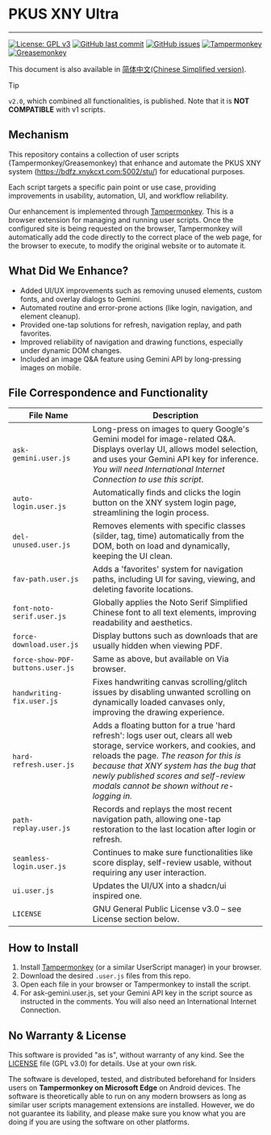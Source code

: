 # PKUS XNY Ultra

---

[![License: GPL v3](https://img.shields.io/badge/License-GPLv3-blue.svg)](https://www.gnu.org/licenses/gpl-3.0)
[![GitHub last commit](https://img.shields.io/github/last-commit/c-jeremy/pkus-xny-ultra)](https://github.com/c-jeremy/pkus-xny-ultra/commits/main)
[![GitHub issues](https://img.shields.io/github/issues/c-jeremy/pkus-xny-ultra)](https://github.com/c-jeremy/pkus-xny-ultra/issues)
[![Tampermonkey](https://img.shields.io/badge/Tampermonkey-compatible-green)](https://www.tampermonkey.net/)
[![Greasemonkey](https://img.shields.io/badge/Greasemonkey-compatible-green)](https://www.greasespot.net/)

This document is also available in [简体中文(Chinese Simplified version)](./README-zh-CN.md).

> [!TIP]
> `v2.0`, which combined all functionalities, is published. Note that it is **NOT COMPATIBLE** with v1 scripts.

## Mechanism
This repository contains a collection of user scripts (Tampermonkey/Greasemonkey) that enhance and automate the PKUS XNY system (https://bdfz.xnykcxt.com:5002/stu/) for educational purposes.

Each script targets a specific pain point or use case, providing improvements in usability, automation, UI, and workflow reliability.

Our enhancement is implemented through [Tampermonkey](http://tampermonkey.net). This is a browser extension for managing and running user scripts. Once the configured site is being requested on the browser, Tampermonkey will automatically add the code directly to the correct place of the web page, for the browser to execute, to modify the original website or to automate it.

## What Did We Enhance?
- Added UI/UX improvements such as removing unused elements, custom fonts, and overlay dialogs to Gemini.
- Automated routine and error-prone actions (like login, navigation, and element cleanup).
- Provided one-tap solutions for refresh, navigation replay, and path favorites.
- Improved reliability of navigation and drawing functions, especially under dynamic DOM changes.
- Included an image Q&A feature using Gemini API by long-pressing images on mobile.

## File Correspondence and Functionality

| File Name | Description |
|-----------|-------------|
| `ask-gemini.user.js` | Long-press on images to query Google's Gemini model for image-related Q&A. Displays overlay UI, allows model selection, and uses your Gemini API key for inference. *You will need International Internet Connection to use this script*. |
| `auto-login.user.js` | Automatically finds and clicks the login button on the XNY system login page, streamlining the login process. |
| `del-unused.user.js` | Removes elements with specific classes (silder, tag, time) automatically from the DOM, both on load and dynamically, keeping the UI clean. |
| `fav-path.user.js` | Adds a 'favorites' system for navigation paths, including UI for saving, viewing, and deleting favorite locations. |
| `font-noto-serif.user.js` | Globally applies the Noto Serif Simplified Chinese font to all text elements, improving readability and aesthetics. |
| `force-download.user.js` | Display buttons such as downloads that are usually hidden when viewing PDF. |
| `force-show-PDF-buttons.user.js` | Same as above, but available on Via browser. |
| `handwriting-fix.user.js` | Fixes handwriting canvas scrolling/glitch issues by disabling unwanted scrolling on dynamically loaded canvases only, improving the drawing experience. |
| `hard-refresh.user.js` | Adds a floating button for a true 'hard refresh': logs user out, clears all web storage, service workers, and cookies, and reloads the page. *The reason for this is because that XNY system has the bug that newly published scores and self-review modals cannot be shown without re-logging in.* |
| `path-replay.user.js` | Records and replays the most recent navigation path, allowing one-tap restoration to the last location after login or refresh. |
| `seamless-login.user.js` | Continues to make sure functionalities like score display, self-review usable, without requiring any user interaction. |
|  `ui.user.js`  | Updates the UI/UX into a shadcn/ui inspired one. |
| `LICENSE` | GNU General Public License v3.0 – see License section below. |

## How to Install
1. Install [Tampermonkey](https://www.tampermonkey.net/) (or a similar UserScript manager) in your browser.
2. Download the desired `.user.js` files from this repo.
3. Open each file in your browser or Tampermonkey to install the script.
4. For ask-gemini.user.js, set your Gemini API key in the script source as instructed in the comments. You will also need an International Internet Connection.

## No Warranty & License
This software is provided "as is", without warranty of any kind. See the [LICENSE](LICENSE) file (GPL v3.0) for details. Use at your own risk.

The software is developed, tested, and distributed beforehand for Insiders users on **Tampermonkey on Microsoft Edge** on Android devices. The software is theoretically able to run on any modern browsers as long as similar user scripts management extensions are installed. However, we do not guarantee its liability, and please make sure you know what you are doing if you are using the software on other platforms.
